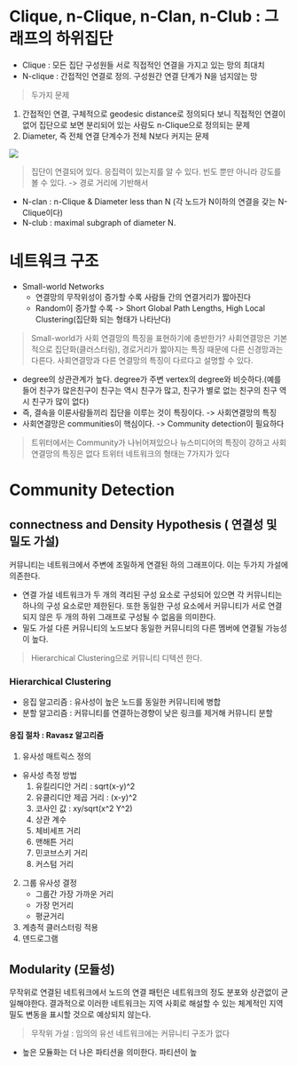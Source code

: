 


# Clique, n-Clique, n-Clan, n-Club : 그래프의 하위집단

* Clique : 모든 집단 구성원들 서로 직접적인 연결을 가지고 있는 망의 최대치
* N-clique : 간접적인 연결로 정의. 구성원간 연결 단계가 N을 넘지않는 망

> 두가지 문제
1. 간접적인 연결, 구체적으로 geodesic distance로 정의되다 보니 직접적인 연결이 없어 집단으로 보면 분리되어 있는 사람도 n-Clique으로 정의되는 문제
2. Diameter, 즉 전체 연결 단계수가 전체 N보다 커지는 문제
<image src="/images/clique1.PNG">


> 집단이 연결되어 있다. 응집력이 있는지를 알 수 있다.
> 빈도 뿐만 아니라 강도를 볼 수 있다. -> 경로 거리에 기반해서

* N-clan : n-Clique & Diameter less than N (각 노드가 N이하의 연결을 갖는 N-Clique이다)
* N-club : maximal subgraph of diameter N.

# 네트워크 구조

* Small-world Networks
	* 연결망의 무작위성이 증가할 수록 사람들 간의 연결거리가 짧아진다
	* Random이 증가할 수록 -> Short Global Path Lengths, High Local Clustering(집단화 되는 형태가 나타난다)

> Small-world가 사회 연결망의 특징을 표현하기에 충반한가?
사회연결망은 기본적으로 집단화(클러스터링), 경로거리가 짧아지는 특징 때문에 다른 신경망과는 다른다. 사회연결망과 다른 연결망의 특징이 다르다고 설명할 수 있다.
* degree의 상관관계가 높다. degree가 주변 vertex의 degree와 비슷하다.(예를 들어 친구가 많은친구이 친구는 역시 친구가 많고, 친구가 별로 없는 친구의 친구 역시 친구가 많이 없다)
* 즉, 결속을 이룬사람들끼리 집단을 이루는 것이 특징이다. -> 사회연결망의 특징
* 사회연결망은 communities이 핵심이다. -> Community detection이 필요하다

> 트위터에서는 Community가 나뉘어져있으나 뉴스미디어의 특징이 강하고 사회연결망의 특징은 없다
> 트위터 네트워크의 형태는 7가지가 있다

# Community Detection

## connectness and Density Hypothesis ( 연결성 및 밀도 가설)
커뮤니티는 네트워크에서 주변에 조밀하게 연결된 하의 그래프이다. 이는 두가지 가설에 의존한다.
* 연결 가설
네트워크가 두 개의 격리된 구성 요소로 구성되어 있으면 각 커뮤니티는 하나의 구성 요소로만 제한된다. 또한 동일한 구성 요소에서 커뮤니티가 서로 연결되지 않은 두 개의 하위 그래프로 구성될 수 없음을 의미한다.
* 밀도 가설
다른 커뮤니티의 노드보다 동일한 커뮤니티의 다른 멤버에 연결될 가능성이 높다.

> Hierarchical Clustering으로 커뮤니티 디텍션 한다.
### Hierarchical Clustering
* 응집 알고리즘 : 유사성이 높은 노드를 동일한 커뮤니티에 병합
* 분할 알고리즘 : 커뮤니티를 연결하는경향이 낮은 링크를 제거해 커뮤니티 분할

#### 응집 절차 : Ravasz 알고리즘
1. 유사성 매트릭스 정의 
* 유사성 측정 방법
	1. 유킬리디안 거리 : sqrt(x-y)^2
	2. 유클리디안 제곱 거리 : (x-y)^2
	3. 코사인 값 : xy/sqrt(x^2  Y^2)
	4. 상관 계수
	5. 체비세프 거리
	6. 맨해튼 거리
	7. 민코브스키 거리
	8. 커스텀 거리 
2. 그룹 유사성 결정
	* 그룹간 가장 가까운 거리
	* 가장 먼거리
	* 평균거리
3. 계층적 클러스터링 적용
4. 덴드로그램 

## Modularity (모듈성)
무작위로 연결된 네트워크에서 노드의 연결 패턴은 네트워크의 정도 분포와 상관없이 균일해야한다. 결과적으로 이러한 네트워크는 지역 사회로 해설할 수 있는 체계적인 지역 밀도 변동을 표시할 것으로 예상되지 않는다.

> 무작위 가설 : 임의의 유선 네트워크에는 커뮤니티 구조가 없다

* 높은 모듈화는 더 나은 파티션을 의미한다.
파티션이 높
<!--stackedit_data:
eyJoaXN0b3J5IjpbMTg2MTYyOTU0NSwtOTc2MDEwMzY0LDEyND
EwMDIyNzQsMTIwNTEwMTU0NiwtMTcyNzI4OTQ5NywtNzYxMzg3
NDg0LDc0MTQzNzY3N119
-->